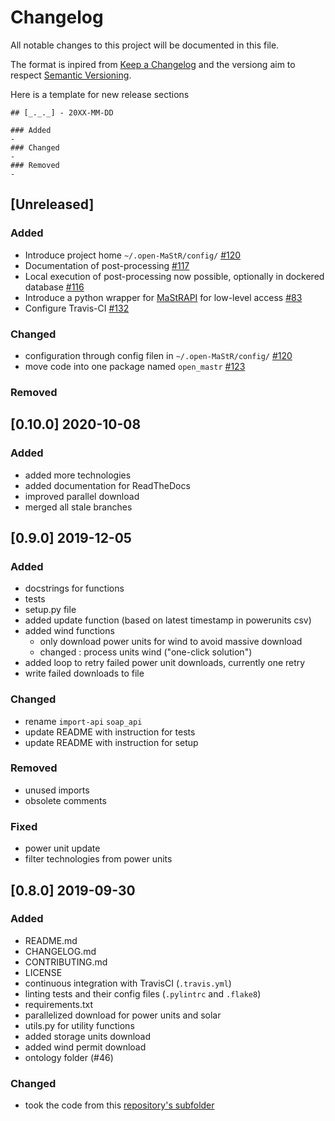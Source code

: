 # Changelog
All notable changes to this project will be documented in this file.

The format is inpired from [Keep a Changelog](http://keepachangelog.com/en/1.0.0/)
and the versiong aim to respect [Semantic Versioning](http://semver.org/spec/v2.0.0.html).

Here is a template for new release sections

```
## [_._._] - 20XX-MM-DD

### Added
-
### Changed
-
### Removed
-
```

## [Unreleased]

### Added

- Introduce project home `~/.open-MaStR/config/` [#120](https://github.com/OpenEnergyPlatform/open-MaStR/issues/120)
- Documentation of post-processing [#117](https://github.com/OpenEnergyPlatform/open-MaStR/issues/117)
- Local execution of post-processing now possible, optionally in dockered database [#116](https://github.com/OpenEnergyPlatform/open-MaStR/issues/116)
- Introduce a python wrapper for 
  [MaStRAPI](https://www.marktstammdatenregister.de/MaStRHilfe/files/webdienst/Funktionen_MaStR_Webdienste_V1.2.26.html) 
  for low-level access [#83](https://github.com/OpenEnergyPlatform/open-MaStR/issues/83)
- Configure Travis-CI [#132](https://github.com/OpenEnergyPlatform/open-MaStR/issues/132)

### Changed

- configuration through config filen in `~/.open-MaStR/config/` [#120](https://github.com/OpenEnergyPlatform/open-MaStR/issues/120)
- move code into one package named `open_mastr` [#123](https://github.com/OpenEnergyPlatform/open-MaStR/issues/123)


### Removed


## [0.10.0] 2020-10-08

### Added
- added more technologies
- added documentation for ReadTheDocs
- improved parallel download
- merged all stale branches

## [0.9.0] 2019-12-05

### Added
- docstrings for functions
- tests
- setup.py file
- added update function (based on latest timestamp in powerunits csv)
- added wind functions 
  * only download power units for wind to avoid massive download
  * changed : process units wind ("one-click solution")
- added loop to retry failed power unit downloads, currently one retry
- write failed downloads to file

### Changed
- rename `import-api` `soap_api`
- update README with instruction for tests
- update README with instruction for setup

### Removed
- unused imports
- obsolete comments

### Fixed
- power unit update
- filter technologies from power units

## [0.8.0] 2019-09-30

### Added
- README.md
- CHANGELOG.md
- CONTRIBUTING.md
- LICENSE
- continuous integration with TravisCI (`.travis.yml`)
- linting tests and their config files (`.pylintrc` and `.flake8`)
- requirements.txt
- parallelized download for power units and solar
- utils.py for utility functions
- added storage units download
- added wind permit download
- ontology folder (#46)

### Changed
- took the code from this [repository's subfolder](https://github.com/OpenEnergyPlatform/data-preprocessing/tree/master/data-import/bnetza_mastr)

